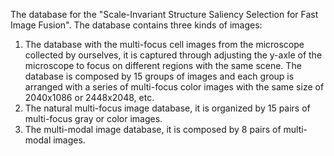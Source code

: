 The database for the "Scale-Invariant Structure Saliency Selection for Fast Image Fusion".
The database contains three kinds of images:

1) The database with the multi-focus cell images from the microscope collected by ourselves, it is captured through adjusting the y-axle of the microscope to focus on different regions with the same scene. The database is composed by 15 groups of images and each group is arranged with a series of multi-focus color images with the same size of 2040x1086 or 2448x2048, etc. 
2) The natural multi-focus image database, it is organized by 15 pairs of multi-focus gray or color images. 
3) The multi-modal image database, it is composed by 8 pairs of multi-modal images. 
